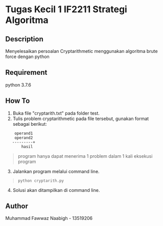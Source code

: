 # Tugas Kecil 1 IF2211 Strategi Algoritma
## Description
Menyelesaikan persoalan Cryptarithmetic menggunakan algoritma brute force dengan python
## Requirement
python 3.7.6
## How To
1. Buka file "cryptarith.txt" pada folder test.
2. Tulis problem cryptarithmetic pada file tersebut, gunakan format sebagai berikut:
```
    operand1
    operand2 
   ---------+
       hasil
```
> program hanya dapat menerima 1 problem dalam 1 kali eksekusi program
3. Jalankan program melalui command line.
> ```python cryptarith.py```
4. Solusi akan ditampilkan di command line.
## Author
Muhammad Fawwaz Naabigh - 13519206
